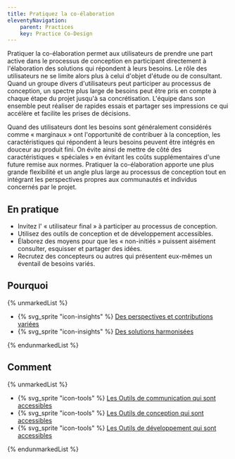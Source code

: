 ```yaml
---
title: Pratiquez la co-élaboration
eleventyNavigation:
    parent: Practices
    key: Practice Co-Design
---
```


Pratiquer la co-élaboration permet aux utilisateurs de prendre une part active dans le processus de conception en
participant directement à l'élaboration des solutions qui répondent à leurs besoins. Le rôle des utilisateurs ne se
limite alors plus à celui d'objet d'étude ou de consultant. Quand un groupe divers d'utilisateurs peut participer au
processus de conception, un spectre plus large de besoins peut être pris en compte à chaque étape du projet jusqu'à sa
concrétisation. L'équipe dans son ensemble peut réaliser de rapides essais et partager ses impressions ce qui accélère
et facilite les prises de décisions.

Quand des utilisateurs dont les besoins sont généralement considérés comme « marginaux » ont l'opportunité de contribuer
à la conception, les caractéristiques qui répondent à leurs besoins peuvent être intégrés en douceur au produit fini. On
évite ainsi de mettre de côté des caractéristiques « spéciales » en évitant les coûts supplémentaires d'une future
remise aux normes. Pratiquer la co-élaboration apporte une plus grande flexibilité et un angle plus large au processus
de conception tout en intégrant les perspectives propres aux communautés et individus concernés par le projet.

## En pratique

* Invitez l' « utilisateur final » à participer au processus de conception.
* Utilisez des outils de conception et de développement accessibles.
* Élaborez des moyens pour que les « non-initiés » puissent aisément consulter,  esquisser et partager des idées.
* Recrutez des concepteurs ou autres qui présentent eux-mêmes un éventail de besoins variés.

## Pourquoi

{% unmarkedList %}

* {% svg_sprite "icon-insights" %} [Des perspectives et contributions variées](../../perspectives/des-perspectives-et-contributions-variees/)
* {% svg_sprite "icon-insights" %} [Des solutions harmonisées](../../perspectives/des-solutions-harmonisees/)

{% endunmarkedList %}

## Comment

{% unmarkedList %}

* {% svg_sprite "icon-tools" %} [Les Outils de communication qui sont accessibles](../../outils/les-outils-de-communication-qui-sont-accessibles/)
* {% svg_sprite "icon-tools" %} [Les Outils de conception qui sont accessibles](../../outils/les-outils-de-conception-qui-sont-accessibles/)
* {% svg_sprite "icon-tools" %} [Les Outils de développement qui sont accessibles](../../outils/les-outils-de-developpement-qui-sont-accessibles/)

{% endunmarkedList %}
